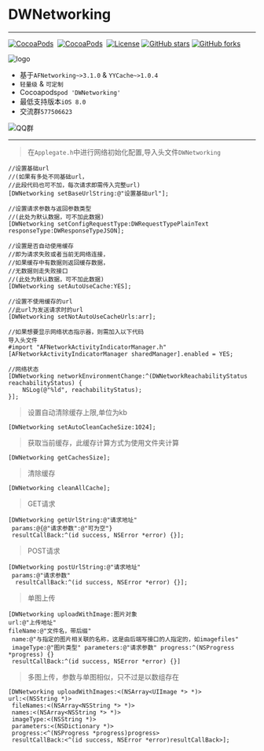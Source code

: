 # DWNetworking

---
[![CocoaPods](http://img.shields.io/cocoapods/v/DWNetworking.svg?style=flat)](http://cocoapods.org/?q=DWNetworking)&nbsp;
[![CocoaPods](http://img.shields.io/cocoapods/p/DWNetworking.svg?style=flat)](http://cocoapods.org/?q=DWNetworking)&nbsp;
[![License](https://img.shields.io/cocoapods/l/DWNetworking.svg?style=flat)](http://cocoapods.org/pods/DWNetworking) 
[![GitHub stars](https://img.shields.io/github/stars/CoderDwang/DWNetworking.svg)](https://github.com/asiosldh/DWNetworking/stargazers)
[![GitHub forks](https://img.shields.io/github/forks/CoderDwang/DWNetworking.svg)](https://github.com/asiosldh/DWNetworking/forkgazers)

![logo](https://github.com/CoderDwang/DWNetworking/blob/master/logo.png)

- 基于```AFNetworking~>3.1.0``` & ```YYCache~>1.0.4```
- ```轻量级``` & ```可定制```
- Cocoapods```pod 'DWNetworking'```
- 最低支持版本```iOS 8.0```
- 交流群```577506623```

![QQ群](https://github.com/CoderDwang/DWNetworking/blob/master/QQ群.png)

---
> 在```Applegate.h```中进行网络初始化配置,导入头文件```DWNetworking```

    //设置基础url
    //(如果有多处不同基础url，
    //此段代码也可不加，每次请求即需传入完整url)
    [DWNetworking setBaseUrlString:@"设置基础url"];

    //设置请求参数与返回参数类型
    //(此处为默认数据，可不加此数据)
    [DWNetworking setConfigRequestType:DWRequestTypePlainText responseType:DWResponseTypeJSON];
    
    //设置是否自动使用缓存
    //即为请求失败或者当前无网络连接，
    //如果缓存中有数据则返回缓存数据，
    //无数据则走失败接口
    //(此处为默认数据，可不加此数据)
    [DWNetworking setAutoUseCache:YES];

    //设置不使用缓存的url
    //此url为发送请求时的url
    [DWNetworking setNotAutoUseCacheUrls:arr];
    
    //如果想要显示网络状态指示器，则需加入以下代码
    导入头文件
    #import "AFNetworkActivityIndicatorManager.h"
    [AFNetworkActivityIndicatorManager sharedManager].enabled = YES;
    
    //网络状态
    [DWNetworking networkEnvironmentChange:^(DWNetworkReachabilityStatus reachabilityStatus) {
        NSLog(@"%ld", reachabilityStatus);
    }];

> 设置自动清除缓存上限,单位为kb

    [DWNetworking setAutoCleanCacheSize:1024];

> 获取当前缓存，此缓存计算方式为使用文件夹计算

    [DWNetworking getCachesSize];

> 清除缓存

    [DWNetworking cleanAllCache];

> GET请求

    [DWNetworking getUrlString:@"请求地址"
     params:@{@"请求参数":@"可为空"} 
     resultCallBack:^(id success, NSError *error) {}];

> POST请求

    [DWNetworking postUrlString:@"请求地址"
     params:@"请求参数"
      resultCallBack:^(id success, NSError *error) {}];

> 单图上传

    [DWNetworking uploadWithImage:图片对象 
    url:@"上传地址" 
    fileName:@"文件名，带后缀"
     name:@"与指定的图片相关联的名称，这是由后端写接口的人指定的，如imagefiles" 
     imageType:@"图片类型" parameters:@"请求参数" progress:^(NSProgress *progress) {} 
     resultCallBack:^(id success, NSError *error) {}]

> 多图上传，参数与单图相似，只不过是以数组存在

    [DWNetworking uploadWithImages:<(NSArray<UIImage *> *)> 
    url:<(NSString *)>
     fileNames:<(NSArray<NSString *> *)> 
     names:<(NSArray<NSString *> *)> 
     imageType:<(NSString *)> 
     parameters:<(NSDictionary *)> 
     progress:<^(NSProgress *progress)progress> 
     resultCallBack:<^(id success, NSError *error)resultCallBack>];



